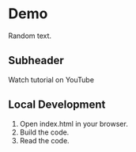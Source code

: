 # Demo

Random text.

## Subheader

Watch tutorial on YouTube

## Local Development

1. Open index.html in your browser.
2. Build the code.
3. Read the code.